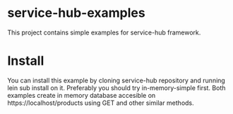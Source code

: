 service-hub-examples
====================

This project contains simple examples for service-hub framework.

Install
=======

You can install this example by cloning service-hub repository and running lein sub install on it. Preferably you should try in-memory-simple first. Both examples create in memory database accesible on https://localhost/products using GET and other similar methods.
